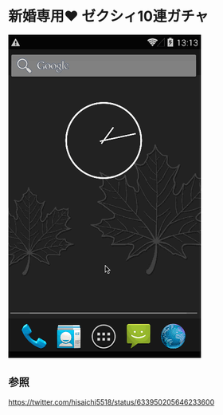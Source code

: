 # 新婚専用:heart: ゼクシィ10連ガチャ

![gacha](images/gacha.gif)

## 参照

https://twitter.com/hisaichi5518/status/633950205646233600
